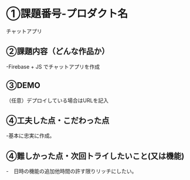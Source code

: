 # ①課題番号-プロダクト名
チャットアプリ

## ②課題内容（どんな作品か）
-Firebase + JS でチャットアプリを作成

## ③DEMO
（任意）デプロイしている場合はURLを記入

## ④工夫した点・こだわった点
-基本に忠実に作成。


## ④難しかった点・次回トライしたいこと(又は機能)
-　日時の機能の追加他時間の許す限りリッチにしたい。
